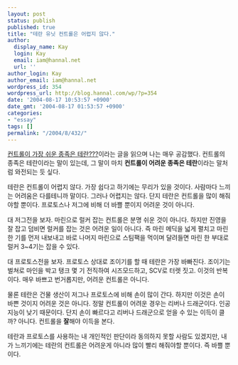 ```yaml
---
layout: post
status: publish
published: true
title: "테란 유닛 컨트롤은 어렵지 않다."
author:
  display_name: Kay
  login: Kay
  email: iam@hannal.net
  url: ''
author_login: Kay
author_email: iam@hannal.net
wordpress_id: 354
wordpress_url: http://blog.hannal.com/wp/?p=354
date: '2004-08-17 10:53:57 +0900'
date_gmt: '2004-08-17 01:53:57 +0900'
categories:
- "essay"
tags: []
permalink: "/2004/8/432/"
---
```

<p><a href="http://www.pgr21.com/zboard4/zboard.php?id=free2&no=6952" target="_blank">컨트롤이 가장 쉬운 종족은 테란???</a>이라는 글을 읽으며 나는 매우 공감했다. 컨트롤의 종족은 테란이라는 말이 있는데, 그 말이 마치 <b>컨트롤이 어려운 종족은 테란</b>이라는 말처럼 와전되는 듯 싶다.</p>
<p>테란은 컨트롤이 어렵지 않다. 가장 쉽다고 하기에는 무리가 있을 것이다. 사람마다 느끼는 어려움은 다를테니까 말이다. 그러나 어렵지는 않다. 단지 테란은 컨트롤을 많이 해줘야할 뿐이다. 프로토스나 저그에 비해 더 바쁠 뿐이지 어려운 것이 아니다.</p>
<p>대 저그전을 보자. 마린으로 럴커 잡는 컨트롤은 분명 쉬운 것이 아니다. 하지만 진영을 잘 잡고 덤비면 럴커를 잡는 것은 어려운 일이 아니다. 즉 마린 메딕을 넓게 펼치고 마린 한 기를 먼저 내보내고 바로 나머지 마린으로 스팀팩을 먹이며 달려들면 마린 한 부대로 럴커 3~4기는 잡을 수 있다.</p>
<p>대 프로토스전을 보자. 프로토스 상대로 조이기를 할 때 테란은 가장 바빠진다. 조이기는 벌쳐로 마인을 박고 탱크 몇 기 전직하여 시즈모드하고, SCV로 터렛 짓고. 이것의 반복이다. 매우 바쁘고 번거롭지만, 어려운 컨트롤은 아니다.</p>
<p>물론 테란은 건물 생산이 저그나 프로토스에 비해 손이 많이 간다. 하지만 이것은 손이 바쁜 것이지 어려운 것은 아니다. 정말 컨트롤이 어려운 경우는 리버나 드래군이다. 인공지능이 낮기 때문이다. 단지 손이 빠르다고 리버나 드래군으로 얻을 수 있는 이득이 클까? 아니다. 컨트롤을 <b>잘</b>해야 이득을 본다.</p>
<p>테란과 프로토스를 사용하는 내 개인적인 판단이라 동의하지 못할 사람도 있겠지만, 내가 느끼기에는 테란의 컨트롤은 어려운게 아니라 많이 빨리 해줘야할 뿐이다. 즉 바쁠 뿐이다.</p>
